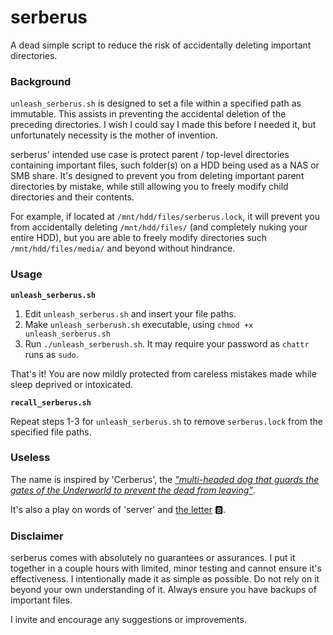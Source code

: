 # serberus
A dead simple script to reduce the risk of accidentally deleting important directories. 

### Background ###
`unleash_serberus.sh` is designed to set a file within a specified path as immutable.
This assists in preventing the accidental deletion of the preceding directories.
I wish I could say I made this before I needed it, but unfortunately necessity is the mother of invention.

serberus' intended use case is protect parent / top-level directories containing important files, such folder(s) on a HDD being used as a NAS or SMB share.
It's designed to prevent you from deleting important parent directories by mistake, while still allowing you to freely modify child directories and their contents.

For example, if located at `/mnt/hdd/files/serberus.lock`, it will prevent you from accidentally deleting `/mnt/hdd/files/` (and completely nuking your entire HDD), but you are able to freely modify directories such `/mnt/hdd/files/media/` and beyond without hindrance. 

### Usage ### 
**`unleash_serberus.sh`**
1. Edit `unleash_serberus.sh` and insert your file paths.
2. Make `unleash_serberush.sh` executable, using `chmod +x unleash_serberus.sh`
3. Run `./unleash_serberush.sh`. It may require your password as `chattr` runs as `sudo`.

That's it! You are now mildly protected from careless mistakes made while sleep deprived or intoxicated. 

**`recall_serberus.sh`**

Repeat steps 1-3 for `unleash_serberus.sh` to remove `serberus.lock` from the specified file paths.

### Useless ###
The name is inspired by 'Cerberus', the [*"multi-headed dog that guards the gates of the Underworld to prevent the dead from leaving"*](https://en.wikipedia.org/wiki/Cerberus).

It's also a play on words of 'server' and [the letter](https://knowyourmeme.com/memes/b-button-emoji) 🅱️.

### Disclaimer ###
serberus comes with absolutely no guarantees or assurances. I put it together in a couple hours with limited, minor testing and cannot ensure it's effectiveness.
I intentionally made it as simple as possible. Do not rely on it beyond your own understanding of it.
Always ensure you have backups of important files.

I invite and encourage any suggestions or improvements.
